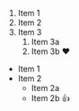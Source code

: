 1. Item 1
2. Item 2
3. Item 3
   1. Item 3a
   2. Item 3b
:heart:

* Item 1
* Item 2
  * Item 2a
  * Item 2b
:+1:

